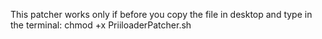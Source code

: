 This patcher works only if before you copy the file in desktop and type in the terminal:
chmod +x PriiloaderPatcher.sh
